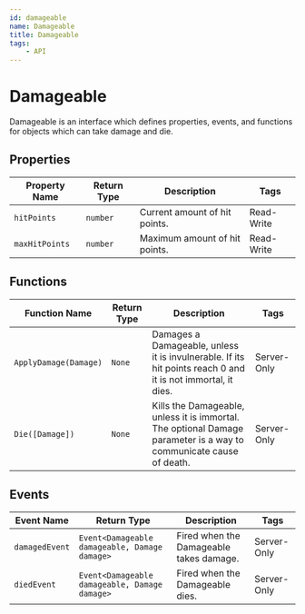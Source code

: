 ```yaml
---
id: damageable
name: Damageable
title: Damageable
tags:
    - API
---
```


# Damageable

Damageable is an interface which defines properties, events, and functions for objects which can take damage and die.

## Properties

| Property Name | Return Type | Description | Tags |
| -------- | ----------- | ----------- | ---- |
| `hitPoints` | `number` | Current amount of hit points. | Read-Write |
| `maxHitPoints` | `number` | Maximum amount of hit points. | Read-Write |

## Functions

| Function Name | Return Type | Description | Tags |
| -------- | ----------- | ----------- | ---- |
| `ApplyDamage(Damage)` | `None` | Damages a Damageable, unless it is invulnerable. If its hit points reach 0 and it is not immortal, it dies. | Server-Only |
| `Die([Damage])` | `None` | Kills the Damageable, unless it is immortal. The optional Damage parameter is a way to communicate cause of death. | Server-Only |

## Events

| Event Name | Return Type | Description | Tags |
| ----- | ----------- | ----------- | ---- |
| `damagedEvent` | `Event<Damageable damageable, Damage damage>` | Fired when the Damageable takes damage. | Server-Only |
| `diedEvent` | `Event<Damageable damageable, Damage damage>` | Fired when the Damageable dies. | Server-Only |
